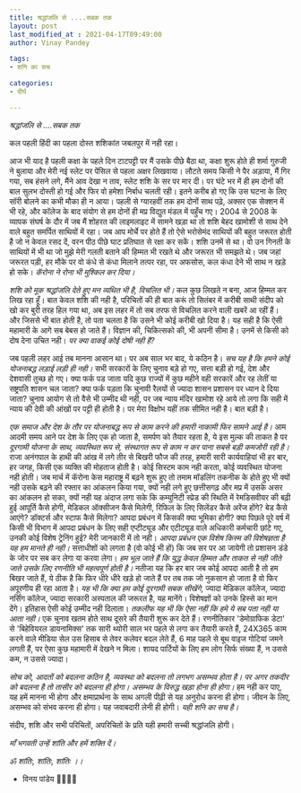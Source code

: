 ```yaml
---
title: श्रद्धांजलि से ....सबक तक
layout: post
last_modified_at : 2021-04-17T09:49:00
author: Vinay Pandey

tags:
- शनि का सच

categories:
- दीर्घ

---
```


*श्रद्धांजलि से ....सबक तक*

कल पहली हिंदी का पहला दोस्त शशिकांत जबलपुर में नही रहा।

आज भी याद है पहली कक्षा के पहले दिन टाटपट्टी पर मैं उसके पीछे बैठा था, कक्षा शुरू होते ही शर्मा गुरुजी ने बुलाया और मेरी नई स्लेट पर पेंसिल से पहला अक्षर लिखवाया। लौटते समय किसी ने पैर अड़ाया, मैं गिर गया, सब हंसने लगे, मैंने आव देखा न ताव, स्लेट शशि के सर पर मार दी। पर घंटे भर में ही हम दोनों की बाल सुलभ दोस्ती हो गई और फिर वो हमेशा निर्बाध चलती रही। इतने करीब हो गए कि उस घटना के लिए सॉरी बोलने का कभी मौका ही न आया। पहली से ग्यारहवीं तक हम दोनों साथ पढ़े, अक्सर एक सेक्शन में भी रहे, और कॉलेज के बाद संयोग से हम दोनों ही मप्र विद्युत मंडल में पहुँच गए। 2004 से 2008 के व्यापक संघर्ष के दौर में जब मैं शोहरत की लाइमलाइट में सामने खड़ा था तो शशि बेहद खामोशी से साथ देने वाले बहुत समर्पित साथियों में रहा। जब आप मोर्चे पर होते हैं तो ऐसे भरोसेमंद साथियों की बहुत जरूरत होती है जो न केवल रसद दें, वरन पीठ पीछे घाट प्रतिघात से रक्षा कर सकें। शशि उनमें से था। वो उन गिनती के साथियों में भी था जो मुझे मेरी गलती बताने की हिम्मत भी रखते थे और जरूरत भी समझते थे। जब जहां जरूरत पड़ी, हर मौके पर वो कंधे से कंधा मिलाने तत्पर रहा, पर अफसोस, कल  कंधा देने भी साथ न खड़े हो सके। *कॅरोना ने  रोना भी मुश्किल कर दिया।*

*शशि को मूक श्रद्धांजलि देते हुए मन व्यथित भी है, विचलित भी।* कल कुछ लिखते न बना, आज हिम्मत कर लिख रहा हूँ। बात केवल शशि की नही है, परिचितों की ही बात करूं तो सितंबर में करीबी साथी संदीप को खो कर बुरी तरह हिल गया था, अब इस लहर में तो सब तरफ से विचलित करने वाली खबरें आ रहीं हैं। और जिससे भी बात होती  है, तो पता चलता है कि उसने भी कोई करीबी खो दिया है। यह सही है कि ऐसी महामारी के आगे सब बेबस हो जाते हैं। विज्ञान की, चिकित्सको की, भी अपनी सीमा है। उनमें से किसी को दोष देना उचित नही। *पर क्या वाकई कोई दोषी नही है?*

जब पहली लहर आई तब मानना आसान था। पर अब साल भर बाद, ये कठिन है। *सच यह है कि हमने कोई योजनाबद्ध लड़ाई लड़ी ही नही।* सभी सरकारों के लिए चुनाव बड़े हो गए, सत्ता बड़ी हो गई, देश और देशवासी तुच्छ हो गए। क्या फर्क पड जाता यदि कुछ राज्यों में  कुछ महीने वही सरकारें और रह लेतीं या सष्ट्रपति शासन चल जाता? क्या फर्क पड़ता कि चुनावी रैलयों से ज्यादा शासन प्रशासन पर ध्यान दे दिया जाता? चुनाव आयोग से तो वैसे भी उम्मीद थी नही, पर जब न्याय मंदिर खामोश रहे आये तो लगा कि सही में न्याय की देवी की आंखों पर पट्टी ही होती है। पर मेरा विक्षोभ यहीं तक सीमित नही है। बात बड़ी है।

*एक समाज और देश के तौर पर योजनाबद्ध रूप से काम करने की हमारी नाकामी फिर सामने आई है।* आम आदमी समय आने पर देश के लिए एक हो जाता है, समर्पण को तैयार रहता है, ये इस मुल्क की ताकत है पर *दूरगामी योजना के साथ, व्यवस्थित रूप से, संस्थागत रूप से काम न कर पाना सबसे बड़ी कमजोरी रही है।* राजा अनंगपाल के हाथी की आंख में लगे तीर से बिखरी फौज की तरह, हमारी सारी कार्यवाहियां भी हर बार, हर जगह, किसी एक व्यक्ति की मोहताज होती है। कोई सिस्टम काम नही करता, कोई व्यवस्थित योजना नही होती। जब मार्च में कॅरोना केस महाराष्ट्र में बढ़ने शुरू हुए तो तमाम मॉडलिंग तकनीक के होते हुए भी क्यों नही उसके बढ़ने की रफ्तार का आंकलन किया गया, क्यों नही लगे हुए छत्तीसगढ़ और मप्र में उसके असर का आंकलन हो सका, क्यों नही यह अंदाज लगा सके कि कम्युनिटी स्प्रेड की स्थिति में रेमडिसवीयर की बढ़ी हुई आपूर्ति कैसे होगी, मेडिकल ऑक्सीजन कैसे मिलेगी, रिफिल के लिए सिलेंडर कैसे अरेंज होंगे? बेड कैसे आएंगे? डॉक्टर्स और स्टाफ कैसे मिलेगा? आपदा प्रबंधन में किसकी क्या भूमिका होगी? क्या पिछले पूरे वर्ष में किसी भी विभाग में आपदा प्रबंधन के लिए सही एप्टीट्यूड और एटीट्यूड वाले अधिकारी कर्मचारी छांटे गए, उनकी कोई विशेष ट्रेनिंग हुई? मेरी जानकारी में तो नही। *आपदा प्रबंधन एक विशेष किस्म की विशेषज्ञता है यह हम मानते ही नही।* सत्ताधीशों को लगता है (वो कोई भी हों) कि जब सर पर आ जायेगी तो प्रशासन डंडे के जोर पर सब कर लेगा या करवा लेगा। *हम भूल जाते हैं कि युद्ध केवल हिम्मत और ताकत से नही जीते जाते उसके लिए रणनीति भी महत्वपूर्ण होती है।* नतीजा यह कि हर बार जब कोई आपदा आती है तो हम बिखर जाते हैं, ये ठीक है कि फिर धीरे धीरे खड़े हो जाते हैं पर तब तक जो नुकसान हो जाता है वो फिर अपूरणीय ही रहा आता है। *यह भी कि क्या हम कोई दूरगामी सबक सीखेंगे*, ज्यादा  मेडिकल कॉलेज, ज्यादा नर्सिंग कॉलेज, ज्यादा सरकारी अस्पताल की जरूरत है, यह मानेंगे। विशेषज्ञों को उनके हिस्से का मान देंगे। इतिहास ऐसी कोई उम्मीद नही दिलाता।  *तकलीफ यह भी कि ऐसा नहीं कि हमे ये सब पता नही या आता नही।* एक चुनाव खतम होते साथ दूसरे की तैयारी शुरू कर देते हैं। रणनीतिकार 'डेमोग्राफिक डेटा' से 'बिहेवियरल डायनामिक्स' तक सारी थ्योरी साल भर पहले से लगा कर तैयारी करते हैं, 24X365 काम करने वाले मीडिया सेल उस हिसाब से तेवर कलेवर बदल लेते हैं, 6 माह पहले से बूथ वाइज गोटियां जमने लगती हैं, पर ऐसा कुछ महामारी में देखने न मिला। शायद पार्टियों के लिए हम लोग सिर्फ संख्या हैं, न उससे कम, न उससे ज्यादा। 

*सोच को, आदतों को बदलना कठिन है,  व्यवस्था को बदलना तो लगभग असम्भव होता है। पर अगर तकदीर को बदलना है तो तासीर को बदलना ही होगा। असम्भव के विरुद्ध खड़ा होना ही होगा।* हम नही कर पाए, यह हमें मानना भी होगा और क्षमाप्रार्थना के साथ अगली पीढ़ी से यह अनुरोध करना ही होगा। जीवन के लिए, असम्भव को संभव करना ही होगा।  यह जवाबदारी लेनी ही होगी।  *यही शनि का सच है।*

संदीप, शशि और सभी परिचितों, अपरिचितों के प्रति यही हमारी सच्ची श्रद्धांजलि होगी। 

*माँ भगवती उन्हें शांति और हमें शक्ति दें।*

_ॐ शांतिः, शांतिः, शांतिः ।।_

- विनय पांडेय
🙏🙏🙏🙏
